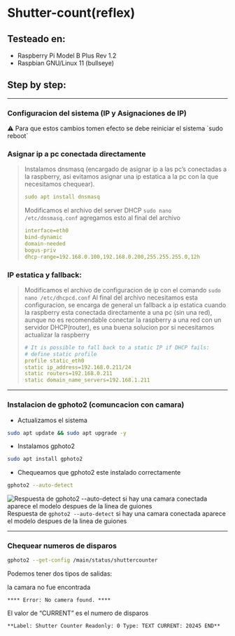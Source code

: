 # Shutter-count(reflex)

## Testeado en:

- Raspberry Pi Model B Plus Rev 1.2
- Raspbian GNU/Linux 11 (bullseye)

## Step by step:

---

### Configuracion del sistema (IP y Asignaciones de IP)

<aside>
⚠️ Para que estos cambios tomen efecto se debe reiniciar el sistema `sudo reboot`

</aside>

### Asignar ip a pc conectada directamente

> Instalamos dnsmasq (encargado de asignar ip a las pc’s conectadas a la raspberry, asi evitamos asignar una ip estatica a la pc con la que necesitamos chequear).
> 
> 
> ```yaml
> sudo apt install dnsmasq
> ```
> 
> Modificamos el archivo del server DHCP `sudo nano /etc/dnsmasq.conf`  agregamos esto al final del archivo
> 
> ```yaml
> interface=eth0
> bind-dynamic
> domain-needed
> bogus-priv
> dhcp-range=192.168.0.100,192.168.0.200,255.255.255.0,12h
> ```
> 

### IP estatica y fallback:

> Modificamos el archivo de configuracion de ip con el comando
`sudo nano /etc/dhcpcd.conf` 
Al final del archivo necesitamos esta configuracion, se encarga de general un fallback a ip estatica cuando la raspberry esta conectada directamente a una pc (sin una red), aunque no es recomendable conectar la raspberry a una red con un servidor DHCP(router), es una buena solucion por si necesitamos actualizar la raspberry
> 
> 
> ```yaml
> # It is possible to fall back to a static IP if DHCP fails:
> # define static profile
> profile static_eth0
> static ip_address=192.168.0.211/24
> static routers=192.168.0.211
> static domain_name_servers=192.168.1.211
> 
> ```
> 

---

### Instalacion de gphoto2 (comuncacion con camara)

- Actualizamos el sistema

```bash
sudo apt update && sudo apt upgrade -y
```

- Instalamos gphoto2

```bash
sudo apt install gphoto2
```

- Chequeamos que gphoto2 este instalado correctamente

```bash
gphoto2 --auto-detect
```

![Respuesta de `gphoto2 --auto-detect`  si hay una camara conectada aparece el modelo despues de la linea de guiones](./images/shuttercount.jpg)
Respuesta de `gphoto2 --auto-detect`  si hay una camara conectada aparece el modelo despues de la linea de guiones

---

### Chequear numeros de disparos

```bash
gphoto2 --get-config /main/status/shuttercounter
```

Podemos tener dos tipos de salidas:

la camara no fue encontrada

`**** Error: No camera found. ****`

El valor de “CURRENT” es el numero de disparos

`**Label: Shutter Counter
Readonly: 0
Type: TEXT
CURRENT: 20245
END**`
